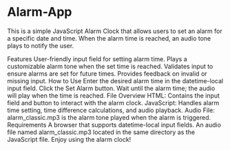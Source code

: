 # Alarm-App
This is a simple JavaScript Alarm Clock that allows users to set an alarm for a specific date and time. When the alarm time is reached, an audio tone plays to notify the user.

Features
User-friendly input field for setting alarm time.
Plays a customizable alarm tone when the set time is reached.
Validates input to ensure alarms are set for future times.
Provides feedback on invalid or missing input.
How to Use
Enter the desired alarm time in the datetime-local input field.
Click the Set Alarm button.
Wait until the alarm time; the audio will play when the time is reached.
File Overview
HTML: Contains the input field and button to interact with the alarm clock.
JavaScript: Handles alarm time setting, time difference calculations, and audio playback.
Audio File: alarm_classic.mp3 is the alarm tone played when the alarm is triggered.
Requirements
A browser that supports datetime-local input fields.
An audio file named alarm_classic.mp3 located in the same directory as the JavaScript file.
Enjoy using the alarm clock!
